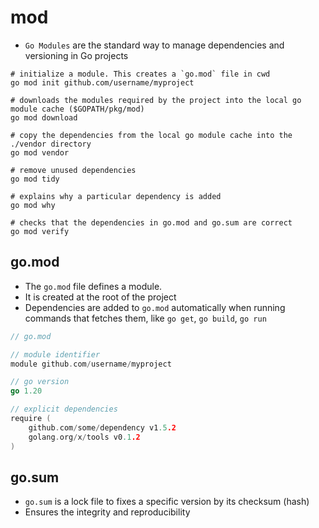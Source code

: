 # mod

- `Go Modules` are the standard way to manage dependencies and versioning in Go projects

```shell
# initialize a module. This creates a `go.mod` file in cwd
go mod init github.com/username/myproject

# downloads the modules required by the project into the local go module cache ($GOPATH/pkg/mod)
go mod download

# copy the dependencies from the local go module cache into the ./vendor directory
go mod vendor

# remove unused dependencies
go mod tidy

# explains why a particular dependency is added
go mod why

# checks that the dependencies in go.mod and go.sum are correct
go mod verify
```

## go.mod

- The `go.mod` file defines a module.
- It is created at the root of the project
- Dependencies are added to `go.mod` automatically when running commands that fetches them, like `go get`, `go build`, `go run`

```go
// go.mod

// module identifier
module github.com/username/myproject

// go version
go 1.20

// explicit dependencies
require (
    github.com/some/dependency v1.5.2
    golang.org/x/tools v0.1.2
)
```

## go.sum

- `go.sum` is a lock file to fixes a specific version by its checksum (hash)
- Ensures the integrity and reproducibility
